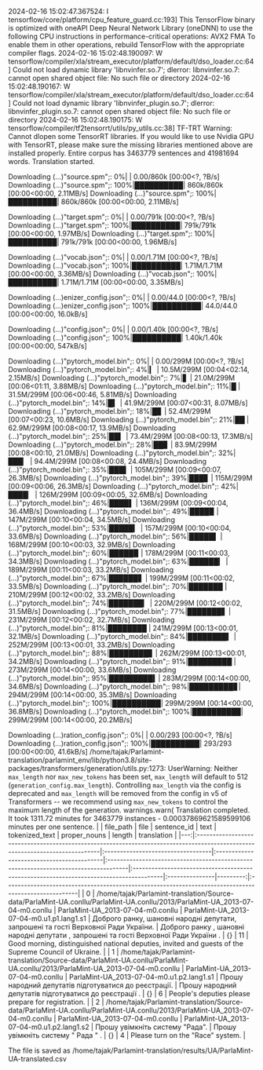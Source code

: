 2024-02-16 15:02:47.367524: I tensorflow/core/platform/cpu_feature_guard.cc:193] This TensorFlow binary is optimized with oneAPI Deep Neural Network Library (oneDNN) to use the following CPU instructions in performance-critical operations:  AVX2 FMA
To enable them in other operations, rebuild TensorFlow with the appropriate compiler flags.
2024-02-16 15:02:48.190097: W tensorflow/compiler/xla/stream_executor/platform/default/dso_loader.cc:64] Could not load dynamic library 'libnvinfer.so.7'; dlerror: libnvinfer.so.7: cannot open shared object file: No such file or directory
2024-02-16 15:02:48.190167: W tensorflow/compiler/xla/stream_executor/platform/default/dso_loader.cc:64] Could not load dynamic library 'libnvinfer_plugin.so.7'; dlerror: libnvinfer_plugin.so.7: cannot open shared object file: No such file or directory
2024-02-16 15:02:48.190175: W tensorflow/compiler/tf2tensorrt/utils/py_utils.cc:38] TF-TRT Warning: Cannot dlopen some TensorRT libraries. If you would like to use Nvidia GPU with TensorRT, please make sure the missing libraries mentioned above are installed properly.
Entire corpus has 3463779 sentences and 41981694 words.
Translation started.
Downloading (…)"source.spm";:   0%|          | 0.00/860k [00:00<?, ?B/s]Downloading (…)"source.spm";: 100%|██████████| 860k/860k [00:00<00:00, 2.11MB/s]Downloading (…)"source.spm";: 100%|██████████| 860k/860k [00:00<00:00, 2.11MB/s]
Downloading (…)"target.spm";:   0%|          | 0.00/791k [00:00<?, ?B/s]Downloading (…)"target.spm";: 100%|██████████| 791k/791k [00:00<00:00, 1.97MB/s]Downloading (…)"target.spm";: 100%|██████████| 791k/791k [00:00<00:00, 1.96MB/s]
Downloading (…)"vocab.json";:   0%|          | 0.00/1.71M [00:00<?, ?B/s]Downloading (…)"vocab.json";: 100%|██████████| 1.71M/1.71M [00:00<00:00, 3.36MB/s]Downloading (…)"vocab.json";: 100%|██████████| 1.71M/1.71M [00:00<00:00, 3.35MB/s]
Downloading (…)enizer_config.json";:   0%|          | 0.00/44.0 [00:00<?, ?B/s]Downloading (…)enizer_config.json";: 100%|██████████| 44.0/44.0 [00:00<00:00, 16.0kB/s]
Downloading (…)"config.json";:   0%|          | 0.00/1.40k [00:00<?, ?B/s]Downloading (…)"config.json";: 100%|██████████| 1.40k/1.40k [00:00<00:00, 547kB/s]
Downloading (…)"pytorch_model.bin";:   0%|          | 0.00/299M [00:00<?, ?B/s]Downloading (…)"pytorch_model.bin";:   4%|▎         | 10.5M/299M [00:04<02:14, 2.15MB/s]Downloading (…)"pytorch_model.bin";:   7%|▋         | 21.0M/299M [00:06<01:11, 3.88MB/s]Downloading (…)"pytorch_model.bin";:  11%|█         | 31.5M/299M [00:06<00:46, 5.81MB/s]Downloading (…)"pytorch_model.bin";:  14%|█▍        | 41.9M/299M [00:07<00:31, 8.07MB/s]Downloading (…)"pytorch_model.bin";:  18%|█▊        | 52.4M/299M [00:07<00:23, 10.6MB/s]Downloading (…)"pytorch_model.bin";:  21%|██        | 62.9M/299M [00:08<00:17, 13.9MB/s]Downloading (…)"pytorch_model.bin";:  25%|██▍       | 73.4M/299M [00:08<00:13, 17.3MB/s]Downloading (…)"pytorch_model.bin";:  28%|██▊       | 83.9M/299M [00:08<00:10, 21.0MB/s]Downloading (…)"pytorch_model.bin";:  32%|███▏      | 94.4M/299M [00:08<00:08, 24.4MB/s]Downloading (…)"pytorch_model.bin";:  35%|███▌      | 105M/299M [00:09<00:07, 26.3MB/s] Downloading (…)"pytorch_model.bin";:  39%|███▊      | 115M/299M [00:09<00:06, 26.3MB/s]Downloading (…)"pytorch_model.bin";:  42%|████▏     | 126M/299M [00:09<00:05, 32.6MB/s]Downloading (…)"pytorch_model.bin";:  46%|████▌     | 136M/299M [00:09<00:04, 36.4MB/s]Downloading (…)"pytorch_model.bin";:  49%|████▉     | 147M/299M [00:10<00:04, 34.5MB/s]Downloading (…)"pytorch_model.bin";:  53%|█████▎    | 157M/299M [00:10<00:04, 33.6MB/s]Downloading (…)"pytorch_model.bin";:  56%|█████▌    | 168M/299M [00:10<00:03, 32.9MB/s]Downloading (…)"pytorch_model.bin";:  60%|█████▉    | 178M/299M [00:11<00:03, 34.3MB/s]Downloading (…)"pytorch_model.bin";:  63%|██████▎   | 189M/299M [00:11<00:03, 33.2MB/s]Downloading (…)"pytorch_model.bin";:  67%|██████▋   | 199M/299M [00:11<00:02, 33.5MB/s]Downloading (…)"pytorch_model.bin";:  70%|███████   | 210M/299M [00:12<00:02, 33.2MB/s]Downloading (…)"pytorch_model.bin";:  74%|███████▎  | 220M/299M [00:12<00:02, 31.5MB/s]Downloading (…)"pytorch_model.bin";:  77%|███████▋  | 231M/299M [00:12<00:02, 32.7MB/s]Downloading (…)"pytorch_model.bin";:  81%|████████  | 241M/299M [00:13<00:01, 32.1MB/s]Downloading (…)"pytorch_model.bin";:  84%|████████▍ | 252M/299M [00:13<00:01, 33.2MB/s]Downloading (…)"pytorch_model.bin";:  88%|████████▊ | 262M/299M [00:13<00:01, 34.2MB/s]Downloading (…)"pytorch_model.bin";:  91%|█████████ | 273M/299M [00:14<00:00, 33.6MB/s]Downloading (…)"pytorch_model.bin";:  95%|█████████▍| 283M/299M [00:14<00:00, 34.6MB/s]Downloading (…)"pytorch_model.bin";:  98%|█████████▊| 294M/299M [00:14<00:00, 35.3MB/s]Downloading (…)"pytorch_model.bin";: 100%|██████████| 299M/299M [00:14<00:00, 36.8MB/s]Downloading (…)"pytorch_model.bin";: 100%|██████████| 299M/299M [00:14<00:00, 20.2MB/s]
Downloading (…)ration_config.json";:   0%|          | 0.00/293 [00:00<?, ?B/s]Downloading (…)ration_config.json";: 100%|██████████| 293/293 [00:00<00:00, 41.6kB/s]
/home/tajak/Parlamint-translation/parlamint_env/lib/python3.8/site-packages/transformers/generation/utils.py:1273: UserWarning: Neither `max_length` nor `max_new_tokens` has been set, `max_length` will default to 512 (`generation_config.max_length`). Controlling `max_length` via the config is deprecated and `max_length` will be removed from the config in v5 of Transformers -- we recommend using `max_new_tokens` to control the maximum length of the generation.
  warnings.warn(
Translation completed. It took 1311.72 minutes for 3463779 instances - 0.00037869621589599106 minutes per one sentence.
|    | file_path                                                                                                                    | file                              | sentence_id                               | text                                                                                | tokenized_text                                                                         | proper_nouns   |   length | translation                                                                                          |
|---:|:-----------------------------------------------------------------------------------------------------------------------------|:----------------------------------|:------------------------------------------|:------------------------------------------------------------------------------------|:---------------------------------------------------------------------------------------|:---------------|---------:|:-----------------------------------------------------------------------------------------------------|
|  0 | /home/tajak/Parlamint-translation/Source-data/ParlaMint-UA.conllu/ParlaMint-UA.conllu/2013/ParlaMint-UA_2013-07-04-m0.conllu | ParlaMint-UA_2013-07-04-m0.conllu | ParlaMint-UA_2013-07-04-m0.u1.p1.lang1.s1 | Доброго ранку, шановні народні депутати, запрошені та гості Верховної Ради України. | Доброго ранку , шановні народні депутати , запрошені та гості Верховної Ради України . | {}             |       11 | Good morning, distinguished national deputies, invited and guests of the Supreme Council of Ukraine. |
|  1 | /home/tajak/Parlamint-translation/Source-data/ParlaMint-UA.conllu/ParlaMint-UA.conllu/2013/ParlaMint-UA_2013-07-04-m0.conllu | ParlaMint-UA_2013-07-04-m0.conllu | ParlaMint-UA_2013-07-04-m0.u1.p2.lang1.s1 | Прошу народний депутатів підготуватися до реєстрації.                               | Прошу народний депутатів підготуватися до реєстрації .                                 | {}             |        6 | People's deputies please prepare for registration.                                                   |
|  2 | /home/tajak/Parlamint-translation/Source-data/ParlaMint-UA.conllu/ParlaMint-UA.conllu/2013/ParlaMint-UA_2013-07-04-m0.conllu | ParlaMint-UA_2013-07-04-m0.conllu | ParlaMint-UA_2013-07-04-m0.u1.p2.lang1.s2 | Прошу увімкніть систему "Рада".                                                     | Прошу увімкніть систему " Рада " .                                                     | {}             |        4 | Please turn on the "Race" system.                                                                    |




The file is saved as /home/tajak/Parlamint-translation/results/UA/ParlaMint-UA-translated.csv
